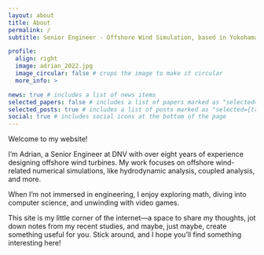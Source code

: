 ```yaml
---
layout: about
title: About
permalink: /
subtitle: Senior Engineer - Offshore Wind Simulation, based in Yokohama

profile:
  align: right
  image: adrian_2022.jpg
  image_circular: false # crops the image to make it circular
  more_info: >

news: true # includes a list of news items
selected_papers: false # includes a list of papers marked as "selected={true}"
selected_posts: true # includes a list of posts marked as "selected={true}"
social: true # includes social icons at the bottom of the page
---
```


Welcome to my website!

I’m Adrian, a Senior Engineer at DNV with over eight years of experience designing offshore wind turbines. My work focuses on offshore wind-related numerical simulations, like hydrodynamic analysis, coupled analysis, and more.

When I’m not immersed in engineering, I enjoy exploring math, diving into computer science, and unwinding with video games.

This site is my little corner of the internet—a space to share my thoughts, jot down notes from my recent studies, and maybe, just maybe, create something useful for you. Stick around, and I hope you’ll find something interesting here!